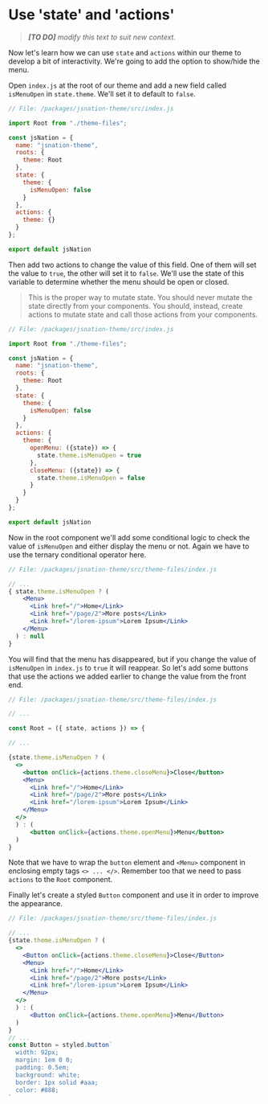 # Use 'state' and 'actions'

> *__[TO DO]__ modify this text to suit new context.*

Now let's learn how we can use `state` and `actions` within our theme to develop a bit of interactivity. We're going to add the option to show/hide the menu.

Open `index.js` at the root of our theme and add a new field called `isMenuOpen` in `state.theme`. We'll set it to default to `false`.

```jsx
// File: /packages/jsnation-theme/src/index.js

import Root from "./theme-files";

const jsNation = {
  name: "jsnation-theme",
  roots: {
    theme: Root
  },
  state: {
    theme: {
      isMenuOpen: false
    }
  },
  actions: {
    theme: {}
  }
};

export default jsNation
```

Then add two actions to change the value of this field. One of them will set the value to `true`, the other will set it to `false`. We'll use the state of this variable to determine whether the menu should be open or closed.

> This is the proper way to mutate state. You should never mutate the state directly from your components. You should, instead, create actions to mutate state and call those actions from your components.

```jsx
// File: /packages/jsnation-theme/src/index.js

import Root from "./theme-files";

const jsNation = {
  name: "jsnation-theme",
  roots: {
    theme: Root
  },
  state: {
    theme: {
      isMenuOpen: false
    }
  },
  actions: {
    theme: {
      openMenu: ({state}) => {
        state.theme.isMenuOpen = true
      },
      closeMenu: ({state}) => {
        state.theme.isMenuOpen = false
      }
    }
  }
};

export default jsNation
```

Now in the root component we'll add some conditional logic to check the value of `isMenuOpen` and either display the menu or not. Again we have to use the ternary conditional operator here.

```jsx
// File: /packages/jsnation-theme/src/theme-files/index.js

// ...
{ state.theme.isMenuOpen ? (
    <Menu>
      <Link href="/">Home</Link>
      <Link href="/page/2">More posts</Link>
      <Link href="/lorem-ipsum">Lorem Ipsum</Link>
    </Menu>
  ) : null
}
```

You will find that the menu has disappeared, but if you change the value of `isMenuOpen` in `index.js` to `true` it will reappear. So let's add some buttons that use the actions we added earlier to change the value from the front end.

```jsx
// File: /packages/jsnation-theme/src/theme-files/index.js

// ...

const Root = ({ state, actions }) => {

// ...

{state.theme.isMenuOpen ? (
  <>
    <button onClick={actions.theme.closeMenu}>Close</button>
    <Menu>
      <Link href="/">Home</Link>
      <Link href="/page/2">More posts</Link>
      <Link href="/lorem-ipsum">Lorem Ipsum</Link>
    </Menu>
  </>
  ) : (
      <button onClick={actions.theme.openMenu}>Menu</button>
  )
}
```

Note that we have to wrap the `button` element and `<Menu>` component in enclosing empty tags `<> ... </>`. Remember too that we need to pass `actions` to the `Root` component.

Finally let's create a styled `Button` component and use it in order to improve the appearance.

```jsx
// File: /packages/jsnation-theme/src/theme-files/index.js

// ...
{state.theme.isMenuOpen ? (
  <>
    <Button onClick={actions.theme.closeMenu}>Close</Button>
    <Menu>
      <Link href="/">Home</Link>
      <Link href="/page/2">More posts</Link>
      <Link href="/lorem-ipsum">Lorem Ipsum</Link>
    </Menu>
  </>
  ) : (
      <Button onClick={actions.theme.openMenu}>Menu</Button>
  )
}
// ...
const Button = styled.button`
  width: 92px;
  margin: 1em 0 0;
  padding: 0.5em;
  background: white;
  border: 1px solid #aaa;
  color: #888;
`
```